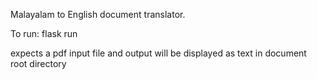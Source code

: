 Malayalam to English document translator.

To run:
flask run 

expects a pdf input file and output will be displayed as text
in document root directory
